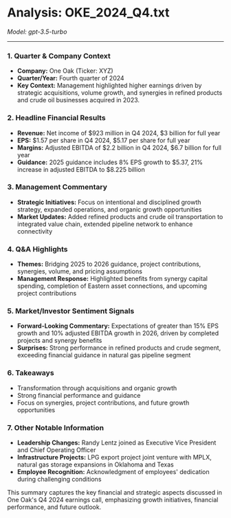 # Analysis: OKE_2024_Q4.txt

*Model: gpt-3.5-turbo*

---

### 1. Quarter & Company Context
- **Company:** One Oak (Ticker: XYZ)
- **Quarter/Year:** Fourth quarter of 2024
- **Key Context:** Management highlighted higher earnings driven by strategic acquisitions, volume growth, and synergies in refined products and crude oil businesses acquired in 2023.

### 2. Headline Financial Results
- **Revenue:** Net income of $923 million in Q4 2024, $3 billion for full year
- **EPS:** $1.57 per share in Q4 2024, $5.17 per share for full year
- **Margins:** Adjusted EBITDA of $2.2 billion in Q4 2024, $6.7 billion for full year
- **Guidance:** 2025 guidance includes 8% EPS growth to $5.37, 21% increase in adjusted EBITDA to $8.225 billion

### 3. Management Commentary
- **Strategic Initiatives:** Focus on intentional and disciplined growth strategy, expanded operations, and organic growth opportunities
- **Market Updates:** Added refined products and crude oil transportation to integrated value chain, extended pipeline network to enhance connectivity

### 4. Q&A Highlights
- **Themes:** Bridging 2025 to 2026 guidance, project contributions, synergies, volume, and pricing assumptions
- **Management Response:** Highlighted benefits from synergy capital spending, completion of Eastern asset connections, and upcoming project contributions

### 5. Market/Investor Sentiment Signals
- **Forward-Looking Commentary:** Expectations of greater than 15% EPS growth and 10% adjusted EBITDA growth in 2026, driven by completed projects and synergy benefits
- **Surprises:** Strong performance in refined products and crude segment, exceeding financial guidance in natural gas pipeline segment

### 6. Takeaways
- Transformation through acquisitions and organic growth
- Strong financial performance and guidance
- Focus on synergies, project contributions, and future growth opportunities

### 7. Other Notable Information
- **Leadership Changes:** Randy Lentz joined as Executive Vice President and Chief Operating Officer
- **Infrastructure Projects:** LPG export project joint venture with MPLX, natural gas storage expansions in Oklahoma and Texas
- **Employee Recognition:** Acknowledgment of employees' dedication during challenging conditions

This summary captures the key financial and strategic aspects discussed in One Oak's Q4 2024 earnings call, emphasizing growth initiatives, financial performance, and future outlook.